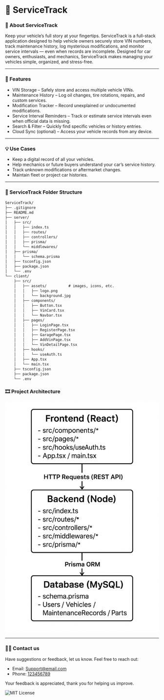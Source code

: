 # 🚗 ServiceTrack

### 🌟 About ServiceTrack
Keep your vehicle’s full story at your fingertips. ServiceTrack is a full-stack application designed to help vehicle owners securely store VIN numbers, track maintenance history, log mysterious modifications, and monitor service intervals — even when records are incomplete. Designed for car owners, enthusiasts, and mechanics, ServiceTrack makes managing your vehicles simple, organized, and stress-free.

---

### 🧰 Features
- VIN Storage – Safely store and access multiple vehicle VINs.  
- Maintenance History – Log oil changes, tire rotations, repairs, and custom services.  
- Modification Tracker – Record unexplained or undocumented modifications.  
- Service Interval Reminders – Track or estimate service intervals even when official data is missing.  
- Search & Filter – Quickly find specific vehicles or history entries.  
- Cloud Sync (optional) – Access your vehicle records from any device.

---

### 💡 Use Cases
- Keep a digital record of all your vehicles.  
- Help mechanics or future buyers understand your car’s service history.  
- Track unknown modifications or aftermarket changes.  
- Maintain fleet or project car histories.

---

### 📁 ServiceTrack Folder Structure
```
ServiceTrack/
├── .gitignore
├── README.md
├── server/
│   ├── src/
│   │   ├── index.ts
│   │   ├── routes/
│   │   ├── controllers/
│   │   ├── prisma/
│   │   └── middlewares/
│   ├── prisma/
│   │   └── schema.prisma
│   ├── tsconfig.json
│   ├── package.json
│   └── .env
└── client/
    ├── src/
    │   ├── assets/          # images, icons, etc.
    │   │   ├── logo.png
    │   │   └── background.jpg
    │   ├── components/
    │   │   ├── Button.tsx
    │   │   ├── VinCard.tsx
    │   │   └── Navbar.tsx
    │   ├── pages/
    │   │   ├── LoginPage.tsx
    │   │   ├── RegisterPage.tsx
    │   │   ├── GaragePage.tsx
    │   │   ├── AddVinPage.tsx
    │   │   └── VinDetailPage.tsx
    │   ├── hooks/
    │   │   └── useAuth.ts
    │   ├── App.tsx
    │   └── main.tsx
    ├── tsconfig.json
    ├── package.json
    └── .env
```
### 🎞️ Project Architecture

![App-architecture](./docs/images/Fullstack-arch.png)


---
### 🧑‍💻 Contact us 
Have suggestions or feedback, let us know. Feel free to reach out: 

- Email: [Support@email.com ](malto:email@example.com)
- Phone: [123456789](tel:123456789)

Your feedback is appreciated, thank you for helping us improve. 



![MIT License](https://img.shields.io/badge/License-MIT-blue.svg)
